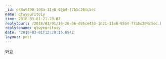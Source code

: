 ```yaml
---
_id: e58a9490-1d4a-11e8-95b4-f7b5c204c5ec
name: qtwyeuritoiy
time: 2018-03-01-21-20-07
replytourl: /2018/03/01/16-26-06-d95ce430-1d21-11e8-95b4-f7b5c204c5ec.html
replytoname: qtwyeuritoiy
date: '2018-03-01T12:20:15.694Z'
layout: post
---
```

와요
